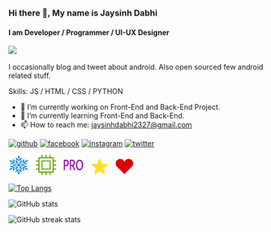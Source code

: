 ### Hi there 👋, My name is Jaysinh Dabhi
#### I am Developer / Programmer / UI-UX Designer
<img src="https://raw.githubusercontent.com/sagar-viradiya/sagar-viradiya/master/resources/banner.png">

I occasionally blog and tweet about android. Also open sourced few android related stuff.  

Skills:  JS / HTML / CSS / PYTHON

- 🔭 I’m currently working on Front-End and Back-End Project. 
- 🌱 I’m currently learning Front-End and Back-End. 
- 📫 How to reach me: jaysinhdabhi2327@gmail.com 


[<img src='https://cdn.jsdelivr.net/npm/simple-icons@3.0.1/icons/github.svg' alt='github' height='40'>](https://github.com/JaysinhDabhi)  [<img src='https://cdn.jsdelivr.net/npm/simple-icons@3.0.1/icons/facebook.svg' alt='facebook' height='40'>](https://www.facebook.com/jaysinh.dabhi.2308)  [<img src='https://cdn.jsdelivr.net/npm/simple-icons@3.0.1/icons/instagram.svg' alt='instagram' height='40'>](https://www.instagram.com/imjaysinhdabhi/)  [<img src='https://cdn.jsdelivr.net/npm/simple-icons@3.0.1/icons/twitter.svg' alt='twitter' height='40'>](https://twitter.com/imjaysinhdabhi)  

<a href='https://archiveprogram.github.com/'><img src='https://raw.githubusercontent.com/acervenky/animated-github-badges/master/assets/acbadge.gif' width='40' height='40'></a> <a href='https://docs.github.com/en/developers'><img src='https://raw.githubusercontent.com/acervenky/animated-github-badges/master/assets/devbadge.gif' width='40' height='40'></a> <a href='https://github.com/pricing'><img src='https://raw.githubusercontent.com/acervenky/animated-github-badges/master/assets/pro.gif' width='40' height='40'></a> <a href='https://stars.github.com/'><img src='https://raw.githubusercontent.com/acervenky/animated-github-badges/master/assets/starbadge.gif' width='35' height='35'></a> <a href='https://docs.github.com/en/github/supporting-the-open-source-community-with-github-sponsors'><img src='https://raw.githubusercontent.com/acervenky/animated-github-badges/master/assets/sponsorbadge.gif' width='35' height='35'></a> 

[![Top Langs](https://github-readme-stats.vercel.app/api/top-langs/?username=JaysinhDabhi)](https://github.com/anuraghazra/github-readme-stats)

![GitHub stats](https://github-readme-stats.vercel.app/api?username=JaysinhDabhi&show_icons=true)  

![GitHub streak stats](https://github-readme-streak-stats.herokuapp.com/?user=JaysinhDabhi)  

